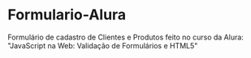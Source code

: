 # Formulario-Alura

<p>Formulário de cadastro de Clientes e Produtos feito no curso da Alura: "JavaScript na Web: Validação de Formulários e HTML5" </p>

